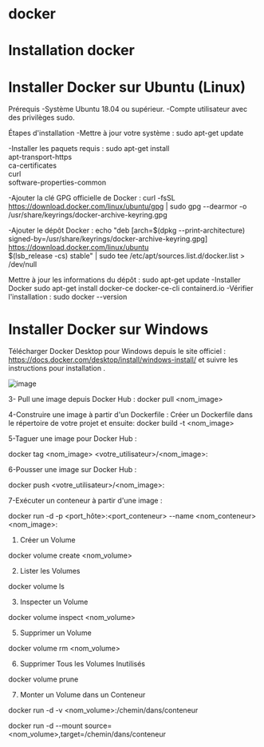 # docker
# Installation docker

#  Installer Docker sur Ubuntu (Linux)

Prérequis
-Système Ubuntu 18.04 ou supérieur.
-Compte utilisateur avec des privilèges sudo.

Étapes d'installation
  -Mettre à jour votre système :
  sudo apt-get update

 -Installer les paquets requis :
  sudo apt-get install \
  apt-transport-https \
  ca-certificates \
  curl \
  software-properties-common

 -Ajouter la clé GPG officielle de Docker :
  curl -fsSL https://download.docker.com/linux/ubuntu/gpg | sudo gpg --dearmor -o /usr/share/keyrings/docker-archive-keyring.gpg

  -Ajouter le dépôt Docker :
   echo \"deb [arch=$(dpkg --print-architecture) signed-by=/usr/share/keyrings/docker-archive-keyring.gpg] https://download.docker.com/linux/ubuntu \
  $(lsb_release -cs) stable" | sudo tee /etc/apt/sources.list.d/docker.list > /dev/null

Mettre à jour les informations du dépôt :
  sudo apt-get update
-Installer Docker 
sudo apt-get install docker-ce docker-ce-cli containerd.io
-Vérifier l'installation :
  sudo docker --version

 # Installer Docker sur Windows  

 Télécharger Docker Desktop pour Windows depuis le site officiel :
   https://docs.docker.com/desktop/install/windows-install/
et suivre les instructions pour installation .

![image](https://github.com/user-attachments/assets/8ebe34a6-a337-4ccf-b5ef-6ee36cc8f2aa)


3- Pull une image depuis Docker Hub :
  docker pull <nom_image>

4-Construire une image à partir d'un Dockerfile :
Créer un Dockerfile dans le répertoire de votre projet et ensuite:
  docker build -t <nom_image> 
                  
5-Taguer une image pour Docker Hub :

docker tag <nom_image> <votre_utilisateur>/<nom_image>:<tag>

6-Pousser une image sur Docker Hub :

  docker push <votre_utilisateur>/<nom_image>:<tag>
  
7-Exécuter un conteneur à partir d'une image :

 docker run -d -p <port_hôte>:<port_conteneur> --name <nom_conteneur> <nom_image>:<tag>

1. Créer un Volume
   
docker volume create <nom_volume>

2. Lister les Volumes

docker volume ls

3. Inspecter un Volume

docker volume inspect <nom_volume>

5. Supprimer un Volume

docker volume rm <nom_volume>

6. Supprimer Tous les Volumes Inutilisés

docker volume prune

7. Monter un Volume dans un Conteneur

docker run -d -v <nom_volume>:/chemin/dans/conteneur <image>

docker run -d --mount source=<nom_volume>,target=/chemin/dans/conteneur <image>
